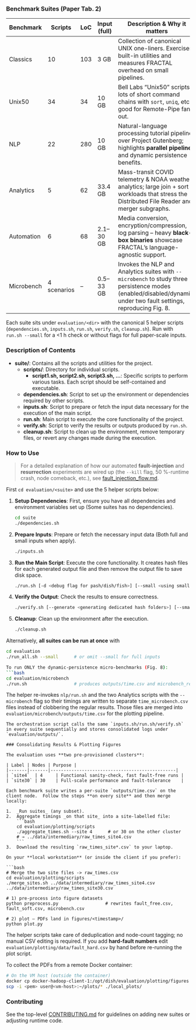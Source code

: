 
### Benchmark Suites (Paper Tab. 2)

| Benchmark | Scripts | LoC | Input (full) | Description & Why it matters |
|-----------|---------|-----|--------------|--------------------------------|
| Classics  | 10 | 103 | 3 GB | Collection of canonical UNIX one-liners.  Exercises built-in utilities and measures FRACTAL overhead on small pipelines. |
| Unix50    | 34 | 34  | 10 GB | Bell Labs “Unix50” scripts; lots of short command chains with `sort`, `uniq`, etc.; good for Remote-Pipe fan-out. |
| NLP       | 22 | 280 | 10 GB | Natural-language processing tutorial pipelines over Project Gutenberg; highlights **parallel pipelines** and dynamic persistence benefits. |
| Analytics | 5  | 62  | 33.4 GB | Mass-transit COVID telemetry & NOAA weather analytics; large join + sort workloads that stress the Distributed File Reader and merger subgraphs. |
| Automation| 6  | 68  | 2.1–30 GB | Media conversion, encryption/compression, log parsing – heavy **black-box binaries** showcase FRACTAL’s language-agnostic support.
| Microbench| 4 scenarios | – | 0.5–33 GB | Invokes the NLP and Analytics suites with `--microbench` to study three persistence modes (enabled/disabled/dynamic) under two fault settings, reproducing Fig. 8.

Each suite sits under `evaluation/<dir>` with the canonical 5 helper scripts (`dependencies.sh`, `inputs.sh`, `run.sh`, `verify.sh`, `cleanup.sh`).
Run with `run.sh --small` for a <1 h check or without flags for full paper-scale inputs.


### Description of Contents

- **suite/**: Contains all the scripts and utilities for the project.
  - **scripts/**: Directory for individual scripts.
    - **script1.sh, script2.sh, script3.sh, ...**: Specific scripts to perform various tasks. Each script should be self-contained and executable.
  - **dependencies.sh**: Script to set up the environment or dependencies required by other scripts.
  - **inputs.sh**: Script to prepare or fetch the input data necessary for the execution of the main script.
  - **run.sh**: Main script to execute the core functionality of the project.
  - **verify.sh**: Script to verify the results or outputs produced by `run.sh`.
  - **cleanup.sh**: Script to clean up the environment, remove temporary files, or revert any changes made during the execution.

### How to Use

> For a detailed explanation of how our automated **fault-injection** and **resurrection** experiments are wired up (the `--kill` flag, 50 %-runtime crash, node comeback, etc.), see [fault_injection_flow.md](fault_injection_flow.md).

First `cd evaluation/<suite>` and use the 5 helper scripts below:
1. **Setup Dependencies**: First, ensure you have all dependencies and environment variables set up (Some suites has no dependencies).
    ```bash
    cd suite
    ./dependencies.sh
    ```

2. **Prepare Inputs**: Prepare or fetch the necessary input data (Both full and small inputs when apply).
    ```bash
    ./inputs.sh
    ```

3. **Run the Main Script**: Execute the core functionality. It creates hash files for each generated output file and then remove the output file to save disk space.
    ```bash
    ./run.sh [-d <debug flag for pash/dish/fish>] [--small <using small inputs>]
    ```

4. **Verify the Output**: Check the results to ensure correctness.
    ```bash
    ./verify.sh [--generate <generating dedicated hash folders>] [--small <using small inputs>]
    ```

5. **Cleanup**: Clean up the environment after the execution.
    ```bash
    ./cleanup.sh
    ```
Alternatively, **all suites can be run at once** with
```bash
cd evaluation
./run_all.sh --small      # or omit --small for full inputs

To run ONLY the dynamic-persistence micro-benchmarks (Fig. 8):
```bash
cd evaluation/microbench
./run.sh                  # produces outputs/time.csv and microbench_results.csv
```
The helper re-invokes `nlp/run.sh` and the two Analytics scripts with
the `--microbench` flag so their timings are written to separate
`time_microbench.csv` files instead of clobbering the regular results.
Those files are merged into `evaluation/microbench/outputs/time.csv` for
the plotting pipeline.
```
The orchestration script calls the same `inputs.sh/run.sh/verify.sh`
in every suite sequentially and stores consolidated logs under
`evaluation/outputs/`.

### Consolidating Results & Plotting Figures

The evaluation uses **two pre-provisioned clusters**:

| Label | Nodes | Purpose |
|-------|-------|------------------------------------------------|
| `site4`  | 4     | Functional sanity-check, fast fault-free runs |
| `site30` | 30    | Full-scale performance and fault-tolerance    |

Each benchmark suite writes a per-suite `outputs/time.csv` on the
client node.  Follow the steps **on every site** and then merge locally:

1.  _Run suites_ (any subset).
2.  Aggregate timings _on that site_ into a site-labelled file:
    ```bash
    cd evaluation/plotting/scripts
    ./aggregate_times.sh --site 4      # or 30 on the other cluster
    # → ../data/intermediary/raw_times_site4.csv
    ```
3.  Download the resulting `raw_times_site*.csv` to your laptop.

On your **local workstation** (or inside the client if you prefer):

```bash
# Merge the two site files -> raw_times.csv
cd evaluation/plotting/scripts
./merge_sites.sh ../data/intermediary/raw_times_site4.csv ../data/intermediary/raw_times_site30.csv

# 1) pre-process into figure datasets
python preprocess.py                  # rewrites fault_free.csv, fault_soft.csv, microbench.csv

# 2) plot – PDFs land in figures/<timestamp>/
python plot.py
```

The helper scripts take care of deduplication and node-count tagging;
no manual CSV editing is required.  If you add **hard-fault numbers**
edit `evaluation/plotting/data/fault_hard.csv` by hand before re-running
the plot script.

To collect the PDFs from a remote Docker container:
```bash
# On the VM host (outside the container)
docker cp docker-hadoop-client-1:/opt/dish/evaluation/plotting/figures ./plots
scp -i <pem> user@<vm-host>:~/plots/* ./local_plots/
```

### Contributing
See the top-level [CONTRIBUTING.md](../CONTRIBUTING.md) for guidelines on adding
new suites or adjusting runtime code.
